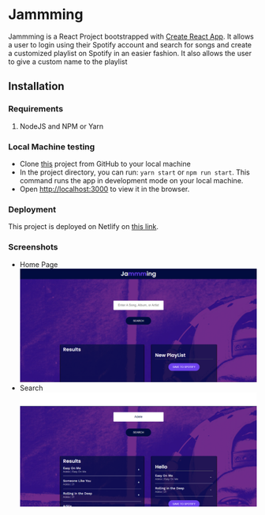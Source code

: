 # Jammming

Jammming is a React Project bootstrapped with [Create React App](https://github.com/facebook/create-react-app). It allows a user to login using their Spotify account and search for songs and create a customized playlist on Spotify in an easier fashion. It also allows the user to give a custom name to the playlist

## Installation

### Requirements

1.  NodeJS and NPM or Yarn

### Local Machine testing

- Clone [this](https://github.com/vsifiwe/jammming) project from GitHub to your local machine
- In the project directory, you can run: `yarn start` or `npm run start`. This command runs the app in development mode on your local machine.
- Open [http://localhost:3000](http://localhost:3000) to view it in the browser.

### Deployment

This project is deployed on Netlify on [this link](https://silly-perlman-b4de38.netlify.app/).

### Screenshots

- Home Page
  ![Home Page](https://raw.githubusercontent.com/vsifiwe/jammming/main/screenshot/1.png)
- Search
  ![Search](https://raw.githubusercontent.com/vsifiwe/jammming/main/screenshot/search.png)
